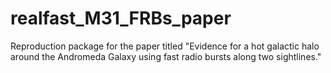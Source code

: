 # realfast_M31_FRBs_paper
Reproduction package for the paper titled "Evidence for a hot galactic halo around the Andromeda Galaxy using fast radio bursts along two sightlines."
